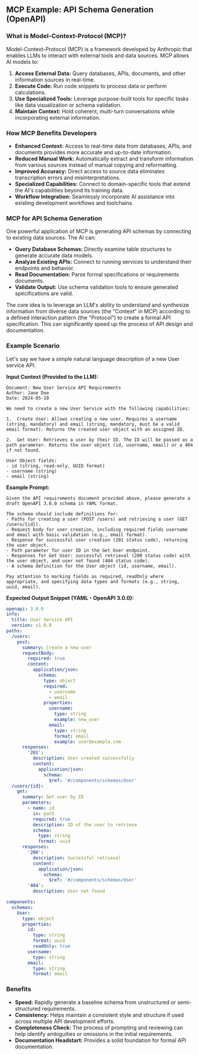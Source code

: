 ## MCP Example: API Schema Generation (OpenAPI)

### What is Model-Context-Protocol (MCP)?

Model-Context-Protocol (MCP) is a framework developed by Anthropic that enables LLMs to interact with external tools and data sources. MCP allows AI models to:

1. **Access External Data:** Query databases, APIs, documents, and other information sources in real-time.
2. **Execute Code:** Run code snippets to process data or perform calculations.
3. **Use Specialized Tools:** Leverage purpose-built tools for specific tasks like data visualization or schema validation.
4. **Maintain Context:** Hold coherent, multi-turn conversations while incorporating external information.

### How MCP Benefits Developers

* **Enhanced Context:** Access to real-time data from databases, APIs, and documents provides more accurate and up-to-date information.
* **Reduced Manual Work:** Automatically extract and transform information from various sources instead of manual copying and reformatting.
* **Improved Accuracy:** Direct access to source data eliminates transcription errors and misinterpretations.
* **Specialized Capabilities:** Connect to domain-specific tools that extend the AI's capabilities beyond its training data.
* **Workflow Integration:** Seamlessly incorporate AI assistance into existing development workflows and toolchains.

### MCP for API Schema Generation

One powerful application of MCP is generating API schemas by connecting to existing data sources. The AI can:

* **Query Database Schemas:** Directly examine table structures to generate accurate data models.
* **Analyze Existing APIs:** Connect to running services to understand their endpoints and behavior.
* **Read Documentation:** Parse formal specifications or requirements documents.
* **Validate Output:** Use schema validation tools to ensure generated specifications are valid.

The core idea is to leverage an LLM's ability to understand and synthesize information from diverse data sources (the "Context" in MCP) according to a defined interaction pattern (the "Protocol") to create a formal API specification. This can significantly speed up the process of API design and documentation.

### Example Scenario

Let's say we have a simple natural language description of a new User service API.

**Input Context (Provided to the LLM):**

```text
Document: New User Service API Requirements
Author: Jane Doe
Date: 2024-05-10

We need to create a new User Service with the following capabilities:

1.  Create User: Allows creating a new user. Requires a username (string, mandatory) and email (string, mandatory, must be a valid email format). Returns the created user object with an assigned ID.

2.  Get User: Retrieves a user by their ID. The ID will be passed as a path parameter. Returns the user object (id, username, email) or a 404 if not found.

User Object fields:
- id (string, read-only, UUID format)
- username (string)
- email (string)
```

**Example Prompt:**

```plaintext
Given the API requirements document provided above, please generate a draft OpenAPI 3.0.0 schema in YAML format. 

The schema should include definitions for:
- Paths for creating a user (POST /users) and retrieving a user (GET /users/{id}).
- Request body for user creation, including required fields username and email with basic validation (e.g., email format).
- Response for successful user creation (201 status code), returning the user object.
- Path parameter for user ID in the Get User endpoint.
- Responses for Get User: successful retrieval (200 status code) with the user object, and user not found (404 status code).
- A schema definition for the User object (id, username, email).

Pay attention to marking fields as required, readOnly where appropriate, and specifying data types and formats (e.g., string, uuid, email).
```

**Expected Output Snippet (YAML - OpenAPI 3.0.0):**

```yaml
openapi: 3.0.0
info:
  title: User Service API
  version: v1.0.0
paths:
  /users:
    post:
      summary: Create a new user
      requestBody:
        required: true
        content:
          application/json:
            schema:
              type: object
              required:
                - username
                - email
              properties:
                username:
                  type: string
                  example: new_user
                email:
                  type: string
                  format: email
                  example: user@example.com
      responses:
        '201':
          description: User created successfully
          content:
            application/json:
              schema:
                $ref: '#/components/schemas/User'
  /users/{id}:
    get:
      summary: Get user by ID
      parameters:
        - name: id
          in: path
          required: true
          description: ID of the user to retrieve
          schema:
            type: string
            format: uuid
      responses:
        '200':
          description: Successful retrieval
          content:
            application/json:
              schema:
                $ref: '#/components/schemas/User'
        '404':
          description: User not found

components:
  schemas:
    User:
      type: object
      properties:
        id:
          type: string
          format: uuid
          readOnly: true
        username:
          type: string
        email:
          type: string
          format: email
```

### Benefits

*   **Speed:** Rapidly generate a baseline schema from unstructured or semi-structured requirements.
*   **Consistency:** Helps maintain a consistent style and structure if used across multiple API development efforts.
*   **Completeness Check:** The process of prompting and reviewing can help identify ambiguities or omissions in the initial requirements.
*   **Documentation Headstart:** Provides a solid foundation for formal API documentation.
